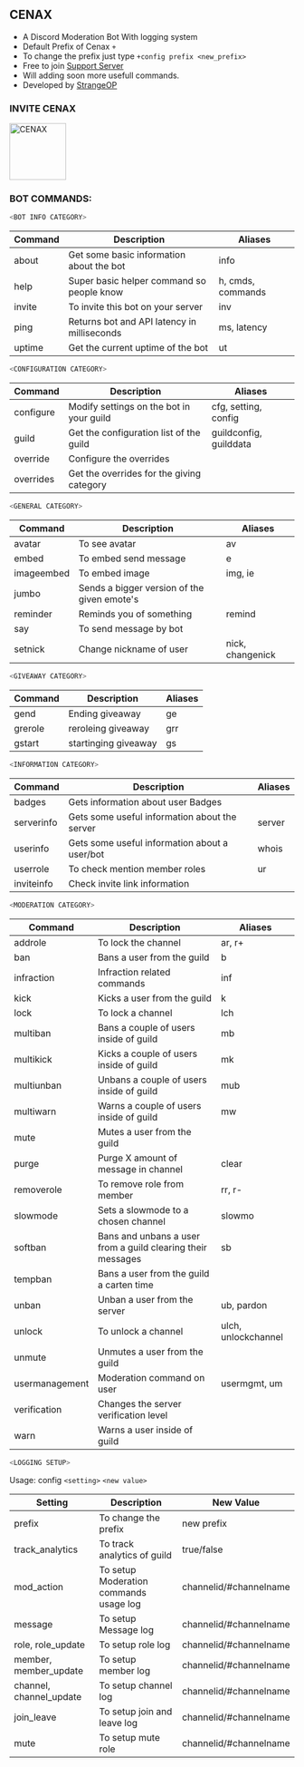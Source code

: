 ## CENAX

- A Discord Moderation Bot With logging system
- Default Prefix of Cenax `+`
- To change the prefix just type `+config prefix <new_prefix>`
- Free to join [Support Server](https://discord.gg/xD9gAyWZ8B)
- Will adding soon more usefull commands.
- Developed by [StrangeOP](https://github.com/Strange0P)<br />

### INVITE CENAX

<p align="left">
<a href="https://discord.com/oauth2/authorize?client_id=800298879445630978&permissions=8&scope=bot">
    <img src="https://media.discordapp.net/attachments/783253133609795625/808381684760051712/CENAX.png?width=480&height=480" alt="CENAX" width="100"/>
  </a>

<br />



### BOT COMMANDS:


```js
<BOT INFO CATEGORY>
```

| Command | Description  | Aliases |
|--|--|--|
| about | Get some basic information about the bot | info |
| help | Super basic helper command so people know | h, cmds, commands |
| invite | To invite this bot on your server | inv |
| ping | Returns bot and API latency in milliseconds | ms, latency |
| uptime | Get the current uptime of the bot | ut |



```js
<CONFIGURATION CATEGORY>
```

| Command | Description  | Aliases |
|--|--|--|
| configure | Modify settings on the bot in your guild | cfg, setting, config |
| guild | Get the configuration list of the guild | guildconfig, guilddata |
| override | Configure the overrides |  |
| overrides | Get the overrides for the giving category |  |



```js
<GENERAL CATEGORY>
```

| Command | Description  | Aliases |
|--|--|--|
| avatar | To see avatar | av |
| embed | To embed send message | e |
| imageembed | To embed image | img, ie |
| jumbo | Sends a bigger version of the given emote's |  |
| reminder | Reminds you of something | remind |
| say | To send message by bot |  |
| setnick | Change nickname of user | nick, changenick |



```js
<GIVEAWAY CATEGORY>
```

| Command | Description  | Aliases |
|--|--|--|
| gend | Ending giveaway | ge |
| grerole | reroleing giveaway | grr |
| gstart | startinging giveaway | gs |



```js
<INFORMATION CATEGORY>
```

| Command | Description  | Aliases |
|--|--|--|
| badges | Gets information about user Badges |  |
| serverinfo | Gets some useful information about the server | server |
| userinfo | Gets some useful information about a user/bot | whois |
| userrole | To check mention member roles | ur |
| inviteinfo | Check invite link information |  |



```js
<MODERATION CATEGORY>
```

| Command | Description  | Aliases |
|--|--|--|
| addrole | To lock the channel | ar, r+ |
| ban | Bans a user from the guild | b |
| infraction | Infraction related commands | inf |
| kick | Kicks a user from the guild | k |
| lock | To lock a channel | lch |
| multiban | Bans a couple of users inside of guild | mb |
| multikick | Kicks a couple of users inside of guild | mk |
| multiunban | Unbans a couple of users inside of guild | mub |
| multiwarn | Warns a couple of users inside of guild | mw |
| mute | Mutes a user from the guild |  |
| purge | Purge X amount of message in channel | clear |
| removerole | To remove role from member | rr, r- |
| slowmode | Sets a slowmode to a chosen channel | slowmo |
| softban | Bans and unbans a user from a guild clearing their messages | sb |
| tempban | Bans a user from the guild a carten time |  |
| unban | Unban a user from the server | ub, pardon |
| unlock | To unlock a channel | ulch, unlockchannel |
| unmute | Unmutes a user from the guild |  |
| usermanagement | Moderation command on user | usermgmt, um |
| verification | Changes the server verification level |  |
| warn | Warns a user inside of guild |  |


```js
<LOGGING SETUP>
```

Usage: config `<setting>` `<new value>`

| Setting | Description  | New Value |
|--|--|--|
| prefix | To change the prefix | new prefix |
| track_analytics | To track analytics of guild | true/false |
| mod_action | To setup Moderation commands usage log | channelid/#channelname |
| message | To setup Message log | channelid/#channelname |
| role, role_update | To setup role log | channelid/#channelname |
| member, member_update | To setup member log | channelid/#channelname |
| channel, channel_update | To setup channel log | channelid/#channelname |
| join_leave | To setup join and leave log | channelid/#channelname |
| mute | To setup mute role | channelid/#channelname |


